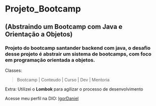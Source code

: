 # Projeto_Bootcamp

## (Abstraindo um Bootcamp com Java e Orientação a Objetos)


### Projeto do bootcamp santander backend com java, o desafio desse projeto é abstrair um sistema de bootcamps, com foco em programação orientada a objetos.

<p>
  Classes: <br>
  <blockquote>Bootcamp | Conteudo | Curso | Dev | Mentoria </blockquote>  
</p>

<p>Extra: Utilizei o <strong>Lombok</strong> para agilizar o processo de desenvolvimento</p>

<p>Acesse meu perfil na DIO: <a href="https://web.dio.me/users/igordaniel1903?tab=achievements"> IgorDaniel</a></p>
